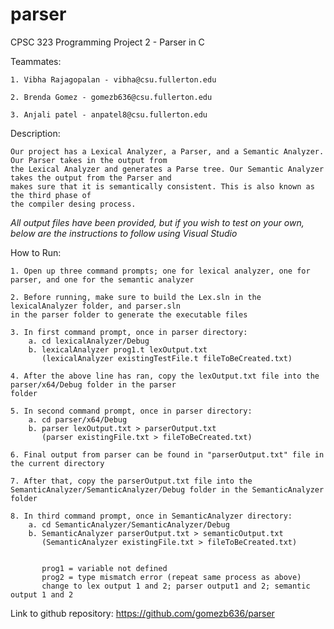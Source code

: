# parser

CPSC 323 Programming Project 2 - Parser in C

Teammates:
    
    1. Vibha Rajagopalan - vibha@csu.fullerton.edu

    2. Brenda Gomez - gomezb636@csu.fullerton.edu

    3. Anjali patel - anpatel8@csu.fullerton.edu

Description: 

    Our project has a Lexical Analyzer, a Parser, and a Semantic Analyzer. Our Parser takes in the output from
    the Lexical Analyzer and generates a Parse tree. Our Semantic Analyzer takes the output from the Parser and 
    makes sure that it is semantically consistent. This is also known as the third phase of
    the compiler desing process.
    
*All output files have been provided, but if you wish to test on your own, below are the 
instructions to follow using Visual Studio*

How to Run:

    1. Open up three command prompts; one for lexical analyzer, one for parser, and one for the semantic analyzer

    2. Before running, make sure to build the Lex.sln in the lexicalAnalyzer folder, and parser.sln 
    in the parser folder to generate the executable files

    3. In first command prompt, once in parser directory:
        a. cd lexicalAnalyzer/Debug
        b. lexicalAnalyzer prog1.t lexOutput.txt
           (lexicalAnalyzer existingTestFile.t fileToBeCreated.txt)

    4. After the above line has ran, copy the lexOutput.txt file into the parser/x64/Debug folder in the parser 
    folder

    5. In second command prompt, once in parser directory:
        a. cd parser/x64/Debug
        b. parser lexOutput.txt > parserOutput.txt
           (parser existingFile.txt > fileToBeCreated.txt)

    6. Final output from parser can be found in "parserOutput.txt" file in the current directory

    7. After that, copy the parserOutput.txt file into the SemanticAnalyzer/SemanticAnalyzer/Debug folder in the SemanticAnalyzer 
    folder
    
    8. In third command prompt, once in SemanticAnalyzer directory:
        a. cd SemanticAnalyzer/SemanticAnalyzer/Debug
        b. SemanticAnalyzer parserOutput.txt > semanticOutput.txt
           (SemanticAnalyzer existingFile.txt > fileToBeCreated.txt)


           prog1 = variable not defined
           prog2 = type mismatch error (repeat same process as above)
           change to lex output 1 and 2; parser output1 and 2; semantic output 1 and 2

Link to github repository: https://github.com/gomezb636/parser